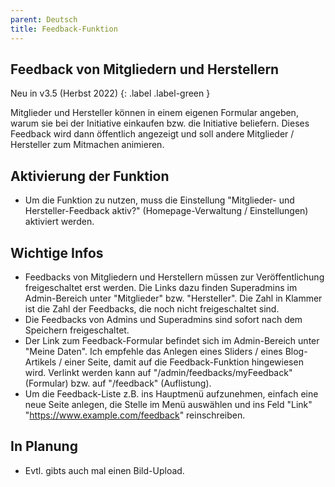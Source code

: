 ```yaml
---
parent: Deutsch
title: Feedback-Funktion
---
```


## Feedback von Mitgliedern und Herstellern

Neu in v3.5 (Herbst 2022)
{: .label .label-green }


Mitglieder und Hersteller können in einem eigenen Formular angeben, warum sie bei der Initiative einkaufen bzw. die Initiative beliefern. Dieses Feedback wird dann öffentlich angezeigt und soll andere Mitglieder / Hersteller zum Mitmachen animieren.

## Aktivierung der Funktion
* Um die Funktion zu nutzen, muss die Einstellung "Mitglieder- und Hersteller-Feedback aktiv?" (Homepage-Verwaltung / Einstellungen) aktiviert werden.

## Wichtige Infos
* Feedbacks von Mitgliedern und Herstellern müssen zur Veröffentlichung freigeschaltet erst werden. Die Links dazu finden Superadmins im Admin-Bereich unter "Mitglieder" bzw. "Hersteller". Die Zahl in Klammer ist die Zahl der Feedbacks, die noch nicht freigeschaltet sind.
* Die Feedbacks von Admins und Superadmins sind sofort nach dem Speichern freigeschaltet.
* Der Link zum Feedback-Formular befindet sich im Admin-Bereich unter "Meine Daten". Ich empfehle das Anlegen eines Sliders / eines Blog-Artikels / einer Seite, damit auf die Feedback-Funktion hingewiesen wird. Verlinkt werden kann auf "/admin/feedbacks/myFeedback" (Formular) bzw. auf "/feedback" (Auflistung).
* Um die Feedback-Liste z.B. ins Hauptmenü aufzunehmen, einfach eine neue Seite anlegen, die Stelle im Menü auswählen und ins Feld "Link" "https://www.example.com/feedback" reinschreiben.

## In Planung
* Evtl. gibts auch mal einen Bild-Upload.